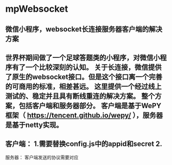 # mpWebsocket
微信小程序，websocket长连接服务器客户端的解决方案
-----------------------------------------------------
世界杯期间做了一个足球答题类的小程序，对微信小程序有了一个比较深刻的认知。
关于长连接，微信提供了原生的websocket接口。但是这个接口离一个完善的可商用的标准，相差甚远。
这里提供一个经过线上测试的、稳定并且具有断线重连的解决方案。
整个方案，包括客户端和服务器部分。
客户端是基于WePY框架（ https://tencent.github.io/wepy/ ），服务器是基于netty实现。
------------------------------------------------------
客户端：
	1.需要替换config.js中的appid和secret
	2.
------------------------------------------------------
服务器：
	客户端发送的协议需要对应
